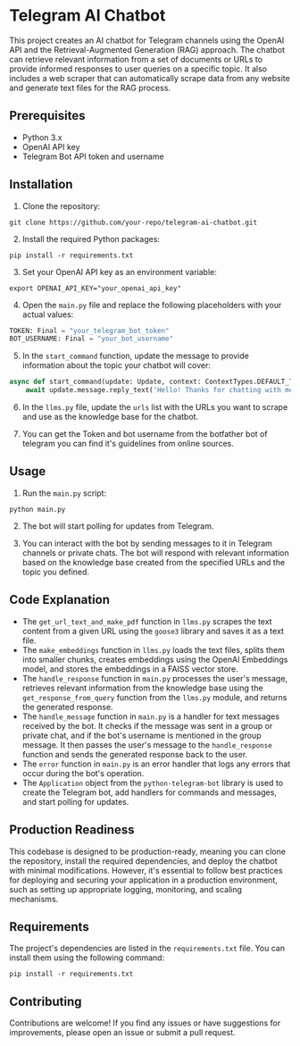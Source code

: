 # Telegram AI Chatbot

This project creates an AI chatbot for Telegram channels using the OpenAI API and the Retrieval-Augmented Generation (RAG) approach. The chatbot can retrieve relevant information from a set of documents or URLs to provide informed responses to user queries on a specific topic. It also includes a web scraper that can automatically scrape data from any website and generate text files for the RAG process.

## Prerequisites

- Python 3.x
- OpenAI API key
- Telegram Bot API token and username

## Installation

1. Clone the repository:

```
git clone https://github.com/your-repo/telegram-ai-chatbot.git
```

2. Install the required Python packages:

```
pip install -r requirements.txt
```

3. Set your OpenAI API key as an environment variable:

```
export OPENAI_API_KEY="your_openai_api_key"
```

4. Open the `main.py` file and replace the following placeholders with your actual values:

```python
TOKEN: Final = "your_telegram_bot_token"
BOT_USERNAME: Final = "your_bot_username"
```

5. In the `start_command` function, update the message to provide information about the topic your chatbot will cover:

```python
async def start_command(update: Update, context: ContextTypes.DEFAULT_TYPE):
    await update.message.reply_text('Hello! Thanks for chatting with me. You can chat with me on the [topic] topic!')
```

6. In the `llms.py` file, update the `urls` list with the URLs you want to scrape and use as the knowledge base for the chatbot.

7. You can get the Token and bot username from the botfather bot of telegram you can find it's guidelines from online sources.
## Usage

1. Run the `main.py` script:

```
python main.py
```

2. The bot will start polling for updates from Telegram.

3. You can interact with the bot by sending messages to it in Telegram channels or private chats. The bot will respond with relevant information based on the knowledge base created from the specified URLs and the topic you defined.

## Code Explanation

- The `get_url_text_and_make_pdf` function in `llms.py` scrapes the text content from a given URL using the `goose3` library and saves it as a text file.
- The `make_embeddings` function in `llms.py` loads the text files, splits them into smaller chunks, creates embeddings using the OpenAI Embeddings model, and stores the embeddings in a FAISS vector store.
- The `handle_response` function in `main.py` processes the user's message, retrieves relevant information from the knowledge base using the `get_response_from_query` function from the `llms.py` module, and returns the generated response.
- The `handle_message` function in `main.py` is a handler for text messages received by the bot. It checks if the message was sent in a group or private chat, and if the bot's username is mentioned in the group message. It then passes the user's message to the `handle_response` function and sends the generated response back to the user.
- The `error` function in `main.py` is an error handler that logs any errors that occur during the bot's operation.
- The `Application` object from the `python-telegram-bot` library is used to create the Telegram bot, add handlers for commands and messages, and start polling for updates.

## Production Readiness

This codebase is designed to be production-ready, meaning you can clone the repository, install the required dependencies, and deploy the chatbot with minimal modifications. However, it's essential to follow best practices for deploying and securing your application in a production environment, such as setting up appropriate logging, monitoring, and scaling mechanisms.

## Requirements

The project's dependencies are listed in the `requirements.txt` file. You can install them using the following command:

```
pip install -r requirements.txt
```

## Contributing

Contributions are welcome! If you find any issues or have suggestions for improvements, please open an issue or submit a pull request.
